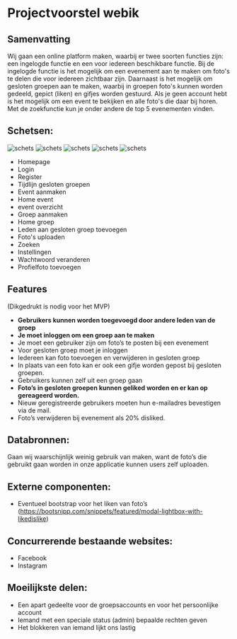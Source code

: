 # Projectvoorstel webik
## Samenvatting
Wij gaan een online platform maken, waarbij er twee soorten functies zijn: een ingelogde functie en een voor iedereen beschikbare functie. Bij de ingelogde functie is het mogelijk om een evenement aan te maken om foto's te delen die voor iedereen zichtbaar zijn. Daarnaast is het mogelijk om gesloten groepen aan te maken, waarbij in groepen foto's kunnen worden gedeeld, gepict (liken) en gifjes worden gestuurd. Als je geen account hebt is het mogelijk om een event te bekijken en alle foto's die daar bij horen. Met de zoekfunctie kun je onder andere de top 5 evenementen vinden.


## Schetsen:

![schets](doc/IMG_2173.jpg)
![schets](doc/IMG_2174.jpg)
![schets](doc/IMG_2175.jpg)
![schets](doc/IMG_2176.jpg)
![schets](doc/IMG_2177.jpg)

* Homepage
* Login
* Register
* Tijdlijn gesloten groepen
* Event aanmaken
* Home event
* event overzicht
* Groep aanmaken
* Home groep
* Leden aan gesloten groep toevoegen
* Foto's uploaden
* Zoeken
* Instellingen
* Wachtwoord veranderen
* Profielfoto toevoegen



## Features
(Dikgedrukt is nodig voor het MVP)

* **Gebruikers kunnen worden toegevoegd door andere leden van de groep**
* **Je moet inloggen om een groep aan te maken**
* Je moet een gebruiker zijn om foto’s te posten bij een evenement
* Voor gesloten groep moet je inloggen
* Iedereen kan foto toevoegen en verwijderen in gesloten groep
* In plaats van een foto kan er ook een gifje worden gepost bij gesloten groepen.
* Gebruikers kunnen zelf uit een groep gaan
* **Foto’s in gesloten groepen kunnen geliked worden en er kan op gereageerd worden.**
* Nieuw geregistreerde gebruikers moeten hun e-mailadres bevestigen via de mail.
* Foto’s verwijderen bij evenement als 20% disliked.


## Databronnen:
Gaan wij waarschijnlijk weinig gebruik van maken, want de foto’s die gebruikt gaan worden in onze applicatie kunnen users zelf uploaden.

## Externe componenten:
* Eventueel bootstrap voor het liken van foto’s (https://bootsnipp.com/snippets/featured/modal-lightbox-with-likedislike)


## Concurrerende bestaande websites:
* Facebook
* Instagram

## Moeilijkste delen:
* Een apart gedeelte voor de groepsaccounts en voor het persoonlijke account
* Iemand met een speciale status (admin) bepaalde rechten geven
* Het blokkeren van iemand lijkt ons lastig
